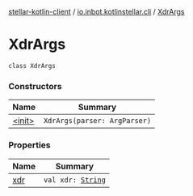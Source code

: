 [stellar-kotlin-client](../../index.md) / [io.inbot.kotlinstellar.cli](../index.md) / [XdrArgs](./index.md)

# XdrArgs

`class XdrArgs`

### Constructors

| Name | Summary |
|---|---|
| [&lt;init&gt;](-init-.md) | `XdrArgs(parser: ArgParser)` |

### Properties

| Name | Summary |
|---|---|
| [xdr](xdr.md) | `val xdr: `[`String`](https://kotlinlang.org/api/latest/jvm/stdlib/kotlin/-string/index.html) |
